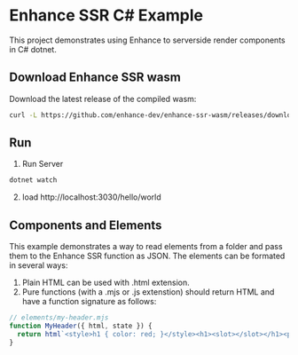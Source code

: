 # Enhance SSR C# Example

This project demonstrates using Enhance to serverside render components in C# dotnet. 

## Download Enhance SSR wasm

Download the latest release of the compiled wasm:

```sh
curl -L https://github.com/enhance-dev/enhance-ssr-wasm/releases/download/v0.0.4/enhance-ssr.wasm.gz | gunzip > wasm/enhance-ssr.wasm
```

## Run

1. Run Server

```sh
dotnet watch
```

2. load http://localhost:3030/hello/world

## Components and Elements

This example demonstrates a way to read elements from a folder and pass them to the Enhance SSR function as JSON. 
The elements can be formated in several ways:

1. Plain HTML can be used with .html extension. 
2. Pure functions (with a .mjs or .js extenstion) should return HTML and have a function signature as follows:

```javascript
// elements/my-header.mjs
function MyHeader({ html, state }) {
  return html`<style>h1 { color: red; }</style><h1><slot></slot></h1><p>Message: ${state?.store?.message || "no message"}</p>`
}
``````